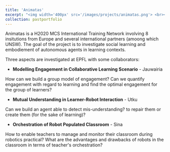 ```yaml
---
title: 'Animatas'
excerpt: "<img width='400px' src='/images/projects/animatas.png'> <br><br> Advancing intuitive human-machine interaction with human-like social capabilities for education in schools"
collection: pastportfolio
---
```

Animatas is a H2020 MCS International Training Network involving 8 insitutions from Europe and several international partners (amoong which UNSW).
The goal of the project is to investigate social learning and embodiement of autonomous agents in learning contexts.

Three aspects are investigated at EPFL with some collaborators:

- **Modelling Engagement in Collaborative Learning Scenario** - Jauwairia
  
How can we build a group model of engagement? Can we quantify engagement with regard to learning and find the optimal engagement for the group of learners?

- **Mutual Understanding in Learner-Robot Interaction** - Utku

Can we build an agent able to detect mis-understanding? to repair them or create them (for the sake of learning)?

- **Orchestration of Robot Populated Classroom** - Sina

How to enable teachers to manage and monitor their classroom during robotics practical?
What are the advantages and drawbacks of robots in the classroom in terms of teacher's orchestration?

